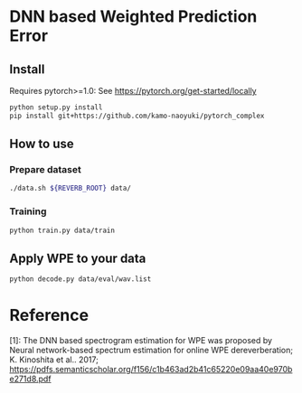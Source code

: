 # DNN based Weighted Prediction Error
## Install 

Requires pytorch>=1.0: See https://pytorch.org/get-started/locally

```bash
python setup.py install
pip install git+https://github.com/kamo-naoyuki/pytorch_complex
```

## How to use

### Prepare dataset
```bash
./data.sh ${REVERB_ROOT} data/
```

### Training

```bash
python train.py data/train
```

## Apply WPE to your data


```bash
python decode.py data/eval/wav.list
```


# Reference

[1]: The DNN based spectrogram estimation for WPE was proposed by Neural network-based spectrum estimation for online WPE dereverberation; K. Kinoshita et al.. 2017; https://pdfs.semanticscholar.org/f156/c1b463ad2b41c65220e09aa40e970be271d8.pdf
